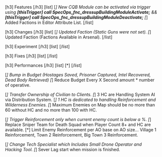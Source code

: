[h3] Features [/h3]
[list]
    [*] New CQB Module can be activated via trigger using **[thisTrigger] call SpecOps_fnc_dressupBuildingModuleActivate;** && **[thisTrigger] call SpecOps_fnc_dressupBuildingModuleDeactivate;**
    [*] Added Factions in Editor Attribute List.
[/list]

[h3] Changes [/h3]
[list]
    [*] Updated Faction (Static Guns were not set).
    [*] Updated Faction (Factions Available in Arsenal).
[/list]

[h3] Experiment [/h3]
[list]
[/list]

[h3] Fixes [/h3]
[list]
[/list]



[h3] Performances [/h3]
[list]
    [*]
[/list]





[*] Bump in Budget (Hostages Saved, Prisoner Captured, Intel Recovered, Dead Body Retrieved)
[*] Reduce Budget Every X Second amount * number of operative.

[*] Transfer Ownership of Civilian to Clients. 
[*] 3 HC are Handling System AI via Distribution System.
[*] 1 HC is dedicated to handling Reinforcement and Wilderness Enemies.
[*] Maximum Enemies on Map should be no more than 60 without HC and no more than 100 with HC.

[*] Trigger Reinforcement only when current enemy count is below a %.
[*] Replace Sniper Team for Death Squad when Player Count 8+ and HC are available.
[*] Limit Enemy Reinforcement per AO base on AO size... Village 1 Reinforcement, Town 2 Reinforcement, Big Town 3 Reinforcement.

[*] Change Tech Specialist which Includes Small Drone Operator and Hacking Tool.
[*] Sever Lag start when mission is finished.



